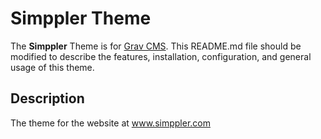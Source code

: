 # Simppler Theme

The **Simppler** Theme is for [Grav CMS](http://github.com/getgrav/grav).  This README.md file should be modified to describe the features, installation, configuration, and general usage of this theme.

## Description

The theme for the website at www.simppler.com
